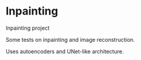 # Inpainting
Inpainting project

Some tests on inpainting and image reconstruction.

Uses autoencoders and UNet-like architecture.
